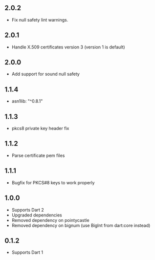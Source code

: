 ## 2.0.2
* Fix null safety lint warnings.

## 2.0.1

* Handle X.509 certificates version 3 (version 1 is default)

## 2.0.0

* Add support for sound null safety

## 1.1.4

* asn1lib: "^0.8.1"

## 1.1.3

* pkcs8 private key header fix

## 1.1.2

* Parse certificate pem files

## 1.1.1

* Bugfix for PKCS#8 keys to work properly

## 1.0.0

* Supports Dart 2
* Upgraded dependencies
* Removed dependency on pointycastle
* Removed dependency on bignum (use BigInt from dart:core instead)

## 0.1.2

* Supports Dart 1